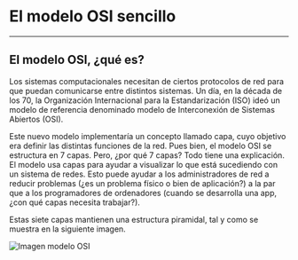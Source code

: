 # El modelo OSI sencillo
<hr>

## El modelo OSI, ¿qué es?

Los sistemas computacionales necesitan de ciertos protocolos de red para que puedan comunicarse entre distintos sistemas. Un día, en la década de los 70, la Organización Internacional para la Estandarización (ISO) ideó un modelo de referencia denominado modelo de Interconexión de Sistemas Abiertos (OSI). 

Este nuevo modelo implementaría un concepto llamado capa, cuyo objetivo era definir las distintas funciones de la red.
Pues bien, el modelo OSI se estructura en 7 capas. Pero, ¿por qué 7 capas? Todo tiene una explicación. El modelo usa capas para ayudar a visualizar lo que está sucediendo con un sistema de redes. Esto puede ayudar a los administradores de red a reducir problemas (¿es un problema físico o bien de aplicación?) a la par que a los programadores de ordenadores (cuando se desarrolla una app, ¿con qué capas necesita trabajar?).

Estas siete capas mantienen una estructura piramidal, tal y como se muestra en la siguiente imagen.


<img src="./img/MODELO OSI.jpg" alt="Imagen modelo OSI" align="center">